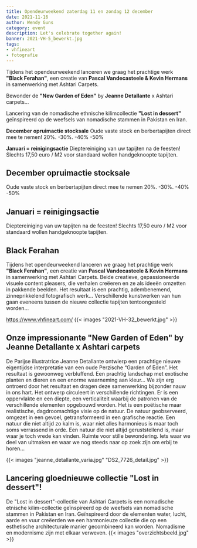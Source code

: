 ```yaml
---
title: Opendeurweekend zaterdag 11 en zondag 12 december
date: 2021-11-16
author: Wendy Guns
category: event
description: Let's celebrate together again!
banner: 2021-VH-5_bewerkt.jpg
tags:
- vhfineart
- fotografie
---
```


Tijdens het opendeurweekend lanceren we graag het prachtige werk **"Black Ferahan"**, een creatie van **Pascal Vandecasteele & Kevin Hermans** in samenwerking met Ashtari Carpets. 

Bewonder de **"New Garden of Eden"** by **Jeanne Detallante** x Ashtari carpets...

Lancering van de nomadische ethnische kilimcollectie **"Lost in dessert"** geïnspireerd op de weefsels van nomadische stammen in Pakistan en Iran.

**December opruimactie stocksale**
Oude vaste stock en berbertapijten direct mee te nemen!
20%. -30%. -40% -50%

**Januari = reinigingsactie**
Dieptereiniging van uw tapijten na de feesten!
Slechts 17,50 euro / M2 voor standaard wollen handgeknoopte tapijten.
<!--more-->
## December opruimactie stocksale
Oude vaste stock en berbertapijten direct mee te nemen
20%. -30%. -40% -50%

## Januari = reinigingsactie
Dieptereiniging van uw tapijten na de feesten!
Slechts 17,50 euro / M2 voor standaard wollen handgeknoopte tapijten.

## Black Ferahan
Tijdens het opendeurweekend lanceren we graag het prachtige werk **"Black Ferahan"**, een creatie van **Pascal Vandecasteele & Kevin Hermans** in samenwerking met Ashtari Carpets. Beide creatieve, gepassioneerde visuele content pleasers, die verhalen creëeren en ze als ideeën omzetten in pakkende beelden. Het resultaat is een prachtig, adembenemend, zinneprikkelend fotografisch werk... Verschillende kunstwerken van hun gaan eveneens tussen de nieuwe collectie tapijten tentoongesteld worden... 

https://www.vhfineart.com/
{{< images "2021-VH-32_bewerkt.jpg" >}}

## Onze impressionante **"New Garden of Eden"** by **Jeanne Detallante** x Ashtari carpets
De Parijse illustratrice Jeanne Detallante ontwierp een prachtige nieuwe eigentijdse interpretatie van een oude Perzische “Garden of Eden”. Het resultaat is gewoonweg verbluffend. Een prachtig landschap met exotische planten en dieren en een enorme waarneming aan kleur… We zijn erg ontroerd door het resultaat en dragen deze samenwerking bijzonder nauw in ons hart. Het ontwerp circuleert in verschillende richtingen. Er is een oppervlakte en een diepte, een verticaliteit waarbij de patronen van de verschillende elementen opgebouwd worden. Het is een poëtische maar realistische, dagdroomachtige visie op de natuur. De natuur geobserveerd, omgezet in een gevoel, getransformeerd in een grafische reactie. Een natuur die niet altijd zo kalm is, waar niet alles harmonieus is maar toch soms verrassend in orde. Een natuur die niet altijd geruststellend is, maar waar je toch vrede kan vinden. Ruimte voor stille bewondering. Iets waar we deel van uitmaken en waar we nog steeds naar op zoek zijn om erbij te horen…

{{< images "jeanne_detallante_varia.jpg" "DS2_7726_detail.jpg" >}}

## Lancering gloednieuwe collectie **"Lost in dessert"**!
De "Lost in dessert"-collectie van Ashtari Carpets is een nomadische etnische kilim-collectie geïnspireerd op de weefsels van nomadische stammen in Pakistan en Iran. Geïnspireerd door de elementen water, lucht, aarde en vuur creëerden we een harmonieuze collectie die op een esthetische architecturale manier gecombineerd kan worden. Nomadisme en modernisme zijn met elkaar verweven.
{{< images "overzichtsbeeld.jpg" >}}


